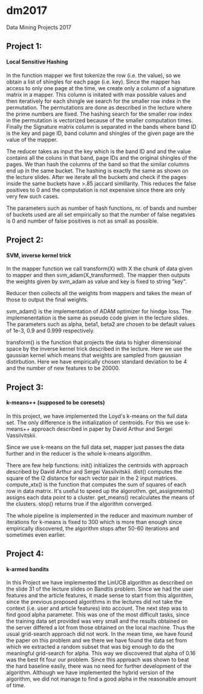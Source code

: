 # dm2017
Data Mining Projects 2017


## Project 1:

#### Local Sensitive Hashing
In the function mapper we first tokenize the row (i.e. the value), so we obtain a list of shingles for each page (i.e. key). Since the mapper has access to only one page at the time, we create only a column of a signature matrix in a mapper. This column is initated with max possible values and then iteratively for each shingle we search for the smaller row index in the permutation. The permutations are done as described in the lecture where the prime numbers are fixed. The hashing search for the smaller row index in the permutation is vectorized because of the smaller computation times. Finally the Signature matrix column is separated in the bands where band ID is the key and page ID, band column and shingles of the given page are the value of the mapper.

The reducer takes as input the key which is the band ID and and the value contains all the coluns in that band, page IDs and the original shingles of the pages. We than hash the columns of the band so that the similar columns end up in the same bucket. The hashing is exactly the same as shown on the lecture slides. After we iterate all the buckets and check if the pages inside the same buckets have >.85 jaccard simillarity. This reduces the false positives to 0 and the computation is not expensive since there are only very few such cases.  

The parameters such as number of hash functions, nr. of bands and number of buckets used are all set empirically so that the number of false negatvies is 0 and number of false positives is not as small as possible. 

## Project 2:

#### SVM, inverse kernel trick
In the mapper function we call transform(X) with X the chunk of data given to mapper and then svm_adam(X_transformed). The mapper then outputs the weights given by svm_adam as value and key is fixed to string "key". 

Reducer then collects all the weights from mappers and takes the mean of those to output the final weights. 

svm_adam() is the implementation of ADAM optimizer for hindge loss. The implemenentation is the same as pseudo code given in the lecture slides. The parameters such as alpha, beta1, beta2 are chosen to be default values of 1e-3, 0.9 and 0.999 respectively.

transform() is the function that projects the data to higher dimensional space by the inverse kernel trick described in the lecture. Here we use the gaussian kernel which means that weights are sampled from gaussian distirbution. Here we have empirically chosen standard deviation to be 4 and the number of new features to be 20000. 

## Project 3:

#### k-means++ (supposed to be coresets)
In this project, we have implemented the Loyd's k-means on the full data set. The only difference is the initialization of centroids. For this we use k-means++ approach described in paper by David Arthur and Sergei Vassilvitskii. 

Since we use k-means on the full data set, mapper just passes the data further and in the reducer is the whole k-means algorithm.

There are few help functions:
init() initializes the centroids with approach described by David Arthur and Sergei Vassilvitskii.
dist() computes the square of the l2 distance for each vector pair in the 2 input matrices.
compute_xtx() is the function that computes the sum of squares of each row in data matrix. It's useful to speed up the algorothm.
get_assignments() assigns each data point to a cluster.
get_means() recalculates the means of the clusters. 
stop() returns true if the algorithm converged.

The whole pipeline is implemented in the reducer and maximum number of iterations for k-means is fixed to 300 which is more than enough since empirically discovered, the algorithm stops after 50-60 iterations and sometimes even earlier.

## Project 4:

#### k-armed bandits
In this Project we have implemented the LinUCB algorithm as described on the slide 31 of the lecture slides on Bandtis problem. Since we had the user features and the article features, it made sense to start from this algorithm, since the previous proposed algorithms in the lectures did not take the context (i.e. user and article features) into account. The next step was to find good alpha parameter. This was one of the most difficult tasks, since the training data set provided was very small and the results obtained on the server differed a lot from those obtained on the local machine. Thus the usual grid-search approach did not work. In the mean time, we have found the paper on this problem and we there we have found the data set from which we extracted a random subset that was big enough to do the meaningful grid-search for alpha. This way we discovered that alpha of 0.16 was the best fit four our problem. Since this approach was shown to beat the hard baseline easily, there was no need for further development of the algorithm. Although we have implemented the hybrid version of the algorithm, we did not manage to find a good alpha in the reasonable amount of time.
